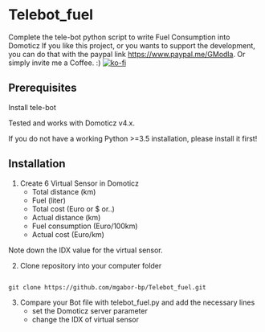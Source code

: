 # Telebot_fuel
Complete the tele-bot python script to write Fuel Consumption into Domoticz
If you like this project, or you wants to support the development, you can do that with the paypal link https://www.paypal.me/GModla. Or simply invite me a Coffee. :)
[![ko-fi](https://www.ko-fi.com/img/githubbutton_sm.svg)](https://ko-fi.com/mgabor74)

## Prerequisites
Install tele-bot

Tested and works with Domoticz v4.x.

If you do not have a working Python >=3.5 installation, please install it first! 


## Installation
1. Create 6 Virtual Sensor in Domoticz
	- Total distance (km)
	- Fuel (liter)
	- Total cost (Euro or $ or..)
	- Actual distance (km)
	- Fuel consumption (Euro/100km)
	- Actual cost (Euro/km)

Note down the IDX value for the virtual sensor.

2. Clone repository into your computer folder
```

git clone https://github.com/mgabor-bp/Telebot_fuel.git
```
3. Compare your Bot file with telebot_fuel.py and add the necessary lines
	- set the Domoticz server parameter
	- change the IDX of virtual sensor
	

